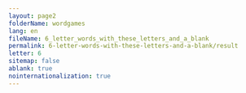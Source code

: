 ```yaml
---
layout: page2
folderName: wordgames
lang: en
fileName: 6_letter_words_with_these_letters_and_a_blank
permalink: 6-letter-words-with-these-letters-and-a-blank/result
letter: 6
sitemap: false
ablank: true
nointernationalization: true
---
```


